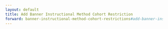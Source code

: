 ```yaml
---
layout: default
title: Add Banner Instructional Method Cohort Restriction
forward: banner-instructional-method-cohort-restrictions#add-banner-instructional-method-cohort-restriction
---
```

